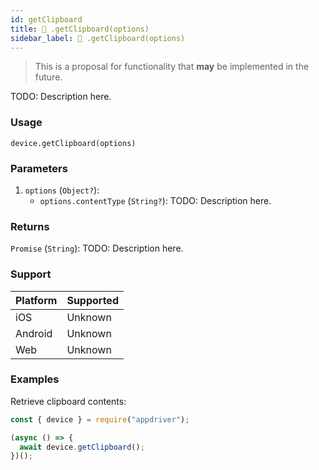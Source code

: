```yaml
---
id: getClipboard
title: 🔬 .getClipboard(options)
sidebar_label: 🔬 .getClipboard(options)
---
```


> This is a proposal for functionality that **may** be implemented in the future.

TODO: Description here.

### Usage

```text
device.getClipboard(options)
```

### Parameters

1. `options` (`Object?`):
    - `options.contentType` (`String?`): TODO: Description here.

### Returns

`Promise` (`String`): TODO: Description here.

### Support

| Platform | Supported |
| -------- | --------- |
| iOS      | Unknown   |
| Android  | Unknown   |
| Web      | Unknown   |

### Examples

Retrieve clipboard contents:

```javascript
const { device } = require("appdriver");

(async () => {
  await device.getClipboard();
})();
```